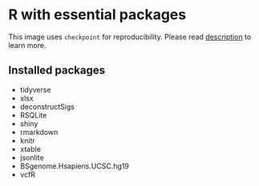 # R with essential packages

This image uses `checkpoint` for reproducibility. Please read [description](https://mran.microsoft.com/documents/rro/reproducibility) to learn more.

## Installed packages
* tidyverse
* xlsx
* deconstructSigs
* RSQLite
* shiny
* rmarkdown
* knitr
* xtable
* jsonlite
* BSgenome.Hsapiens.UCSC.hg19
* vcfR
